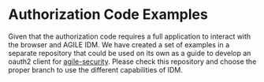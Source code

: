 # Authorization Code Examples

Given that the authorization code requires a full application to interact with the browser and AGILE IDM.
We have created a set of examples in a separate repository that could be used on its own as a guide to develop an oauth2 client
for [agile-security](https://github.com/nopbyte/agile-idm-oauth2-client-example). Please check this repository and choose the proper branch
to use the different capabilities of IDM.
